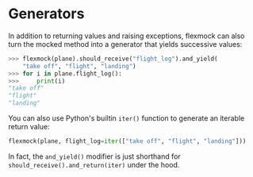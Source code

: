 # Generators

In addition to returning values and raising exceptions, flexmock can also turn
the mocked method into a generator that yields successive values:

```python
>>> flexmock(plane).should_receive("flight_log").and_yield(
    "take off", "flight", "landing")
>>> for i in plane.flight_log():
>>>     print(i)
"take off"
"flight"
"landing"
```

You can also use Python's builtin `iter()` function to generate an iterable
return value:

```python
flexmock(plane, flight_log=iter(["take off", "flight", "landing"]))
```

In fact, the `and_yield()` modifier is just shorthand for
`should_receive().and_return(iter)` under the hood.
